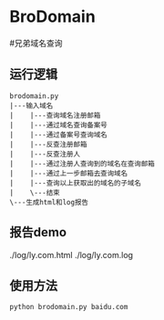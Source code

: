 # BroDomain

#兄弟域名查询


## 运行逻辑

    brodomain.py
    |---输入域名
    |    |---查询域名注册邮箱
    |    |---通过域名查询备案号
    |    |---通过备案号查询域名
    |    |---反查注册邮箱
    |    |---反查注册人
    |    |---通过注册人查询到的域名在查询邮箱
    |    |---通过上一步邮箱去查询域名
    |    |---查询以上获取出的域名的子域名
    |    \---结束
    \---生成html和log报告

## 报告demo
  ./log/ly.com.html
  ./log/ly.com.log
## 使用方法
```
python brodomain.py baidu.com
```
